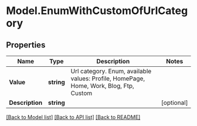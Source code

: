 # Model.EnumWithCustomOfUrlCategory
## Properties
Name | Type | Description | Notes
------------ | ------------- | ------------- | -------------
**Value** | **string** | Url category. Enum, available values: Profile, HomePage, Home, Work, Blog, Ftp, Custom | 
**Description** | **string** |  | [optional] 



[[Back to Model list]](README.md#documentation-for-models) [[Back to API list]](README.md#documentation-for-api-endpoints) [[Back to README]](README.md)


